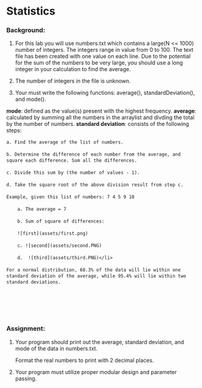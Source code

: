 # Statistics


### Background: 
1. For this lab you will use numbers.txt which contains a large(N <= 1000) number of integers. The integers range in value from 0 to 100. The text file has been created with one value on each line. Due to the potential for the sum of the numbers to be very large, you should use a long integer in your calculation to find the average.

2. The number of integers in the file is unknown.

3. Your must write the following functions: average(), standardDeviation(), and mode().  

**mode**: defined as the value(s) present with the highest frequency. 
**average**: calculated by summing all the numbers in the arraylist and divding the total by the number of numbers.
**standard deviation**: consists of the following steps:

	a. Find the average of the list of numbers. 

	b. Determine the difference of each number from the average, and square each difference. Sum all the differences. 
		
	c. Divide this sum by (the number of values - 1). 
		
	d. Take the square root of the above division result from step c. 

   	Example, given this list of numbers: 7 4 5 9 10
   
		a. The average = 7 

		b. Sum of square of differences: 

   		![first](assets/first.png)

		c. ![second](assets/second.PNG)

		d.  ![third](assets/third.PNG)</li>

	For a normal distribution, 68.3% of the data will lie within one standard deviation of the average, while 95.4% will lie within two standard deviations. 
   <br></br>
    <br></br>
### Assignment: 
1. Your program should print out the average, standard deviation, and mode of the data in numbers.txt.  

	Format the real numbers to print with 2 decimal places. 

2. Your program must utilize proper modular design and parameter passing. 

  
